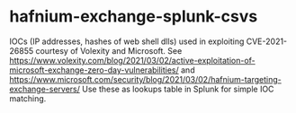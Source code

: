 # hafnium-exchange-splunk-csvs
IOCs (IP addresses, hashes of web shell dlls) used in exploiting CVE-2021-26855 courtesy of Volexity and Microsoft. See https://www.volexity.com/blog/2021/03/02/active-exploitation-of-microsoft-exchange-zero-day-vulnerabilities/ and https://www.microsoft.com/security/blog/2021/03/02/hafnium-targeting-exchange-servers/ Use these as lookups table in Splunk for simple IOC matching.
